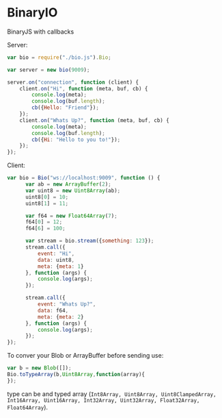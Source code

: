 # BinaryIO
BinaryJS with callbacks 

Server:
```javascript
var bio = require("./bio.js").Bio;

var server = new bio(9009);

server.on("connection", function (client) {
    client.on("Hi", function (meta, buf, cb) {
        console.log(meta);
        console.log(buf.length);
        cb({Hello: "Friend"});
    });
    client.on("Whats Up?", function (meta, buf, cb) {
        console.log(meta);
        console.log(buf.length);
        cb({Hi: "Hello to you to!"});
    });
});
```
Client:
```javascript
var bio = Bio("ws://localhost:9009", function () {
      var ab = new ArrayBuffer(2);
      var uint8 = new Uint8Array(ab);
      uint8[0] = 10;
      uint8[1] = 11;

      var f64 = new Float64Array(7);
      f64[0] = 12;
      f64[6] = 100;

      var stream = bio.stream({something: 123});
      stream.call({
          event: "Hi",
          data: uint8,
          meta: {meta: 1}
      }, function (args) {
          console.log(args);
      });

      stream.call({
          event: "Whats Up?",
          data: f64,
          meta: {meta: 2}
      }, function (args) {
          console.log(args);
      });
});
```

To conver your Blob or ArrayBuffer before sending use:
```javascript
var b = new Blob([]);
Bio.toTypeArray(b,Uint8Array,function(array){
});
```
type can be and typed array (`Int8Array,
Uint8Array, Uint8ClampedArray, Int16Array, Uint16Array, Int32Array, Uint32Array, Float32Array, Float64Array`).
